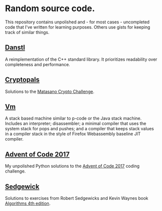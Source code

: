 # Random source code.

This repository contains unpolished and - for most cases - uncompleted code that I've written for learning purposes. Others use gists for keeping track of similar things.

## [Danstl](2015/stl_counterfeit)

A reimplementation of the C++ standard library. It prioritizes readability over completeness and performance.

## [Cryptopals](2016/cryptopals)

Solutions to the [Matasano Crypto Challenge](https://cryptopals.com/).

## [Vm](2016/vm)

A stack based machine similar to p-code or the Java stack machine. Includes an interpreter; disassembler; a minimal compiler that uses the system stack for pops and pushes; and a compiler that keeps stack values in a compiler stack in the style of Firefox Webassembly baseline JIT compiler.

## [Advent of Code 2017](2017/advent_of_code/advent_of_code_2017.ipynb)

My unpolished Python solutions to the [Advent of Code 2017](https://adventofcode.com/2017) coding challenge.

## [Sedgewick](2016/sedgewick)

Solutions to exercises from Robert Sedgewicks and Kevin Waynes book [Algorithms 4th edition](https://algs4.cs.princeton.edu/home/).